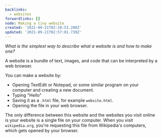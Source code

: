 ```yaml
---
backlinks:
  - websites
forwardlinks: []
node: Making a tiny website
created: '2021-09-21T02:10:53.200Z'
updated: '2021-09-21T02:57:01.739Z'
---
```


*What is the simplest way to describe what a website is and how to make one?*

A website is a bundle of text, images, and code that can be interpreted by a web browser. 

You can make a website by: 
- Opening TextEdit or Notepad, or some similar program on your computer and creating a new document. 
- Typing "Hello"
- Saving it as a `.html` file, for example `website.html`. 
- Opening the file in your web browser. 

The only difference between this website and the websites you visit online is your website is a single file on your computer. When you visit `wikipedia.org`, you're requesting this file from Wikipedia's computers, which gets opened by your browser. 
